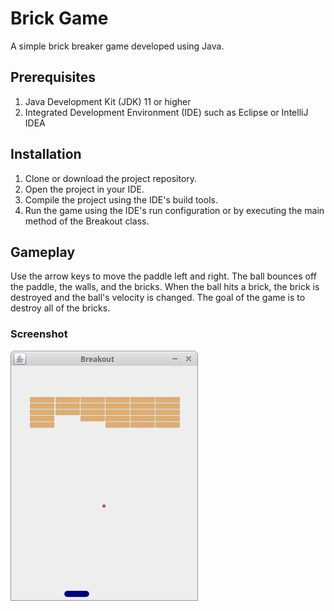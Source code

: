 
# Brick Game
A simple brick breaker game developed using Java.

## Prerequisites
1. Java Development Kit (JDK) 11 or higher
2. Integrated Development Environment (IDE) such as Eclipse or IntelliJ IDEA
## Installation
1. Clone or download the project repository.
2. Open the project in your IDE.
3. Compile the project using the IDE's build tools.
4. Run the game using the IDE's run configuration or by executing the main method of the Breakout class.
## Gameplay
Use the arrow keys to move the paddle left and right. The ball bounces off the paddle, the walls, and the bricks.
When the ball hits a brick, the brick is destroyed and the ball's velocity is changed. The goal of the game is to destroy all of the bricks.
### Screenshot
![alt text](image.jpg)
